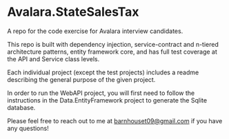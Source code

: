 # Avalara.StateSalesTax
A repo for the code exercise for Avalara interview candidates.

This repo is built with dependency injection, service-contract and n-tiered architecture patterns, entity framework core, and has full test coverage at the API and Service class levels.

Each individual project (except the test projects) includes a readme describing the general purpose of the given project.

In order to run the WebAPI project, you will first need to follow the instructions in the Data.EntityFramework project to generate the Sqlite database.

Please feel free to reach out to me at barnhouset09@gmail.com if you have any questions!
